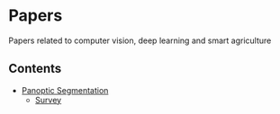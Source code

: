 # Papers
Papers related to computer vision, deep learning and smart agriculture
## Contents
* [Panoptic Segmentation](#panoptic-segmentation)
  * [Survey](#survey)
